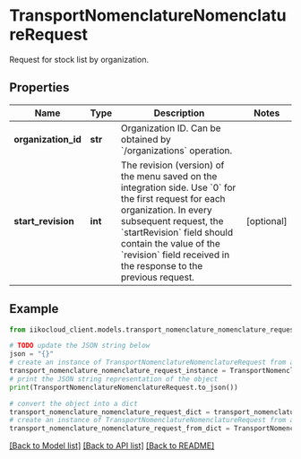 # TransportNomenclatureNomenclatureRequest

Request for stock list by organization.

## Properties

Name | Type | Description | Notes
------------ | ------------- | ------------- | -------------
**organization_id** | **str** | Organization ID.                Can be obtained by &#x60;/organizations&#x60; operation. | 
**start_revision** | **int** | The revision (version) of the menu saved on the integration side.  Use &#x60;0&#x60; for the first request for each organization. In every subsequent request,  the &#x60;startRevision&#x60; field should contain the value of the &#x60;revision&#x60; field received  in the response to the previous request. | [optional] 

## Example

```python
from iikocloud_client.models.transport_nomenclature_nomenclature_request import TransportNomenclatureNomenclatureRequest

# TODO update the JSON string below
json = "{}"
# create an instance of TransportNomenclatureNomenclatureRequest from a JSON string
transport_nomenclature_nomenclature_request_instance = TransportNomenclatureNomenclatureRequest.from_json(json)
# print the JSON string representation of the object
print(TransportNomenclatureNomenclatureRequest.to_json())

# convert the object into a dict
transport_nomenclature_nomenclature_request_dict = transport_nomenclature_nomenclature_request_instance.to_dict()
# create an instance of TransportNomenclatureNomenclatureRequest from a dict
transport_nomenclature_nomenclature_request_from_dict = TransportNomenclatureNomenclatureRequest.from_dict(transport_nomenclature_nomenclature_request_dict)
```
[[Back to Model list]](../README.md#documentation-for-models) [[Back to API list]](../README.md#documentation-for-api-endpoints) [[Back to README]](../README.md)


